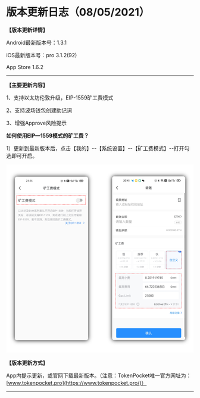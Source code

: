 # 版本更新日志（08/05/2021）

**【版本更新详情】**

Android最新版本号：1.3.1&#x20;

iOS最新版本号：pro 3.1.2(92)&#x20;

App Store 1.6.2

****

**【主要更新内容】**

‌1、支持以太坊伦敦升级，EIP-1559矿工费模式

2、支持波场钱包创建助记词

3、增强Approve风险提示



**如何使用EIP—1559模式的矿工费？**

1）更新到最新版本后，点击【我的】--【系统设置】--【矿工费模式】--打开勾选即可开启。

![](../../.gitbook/assets/eip-jiao-cheng-2.png)

**【版本更新方式】**

‌App内提示更新，或官网下载最新版本。（注意：TokenPocket唯一官方网址为：[www.tokenpocket.pro](https://www.tokenpocket.pro/)）

****
